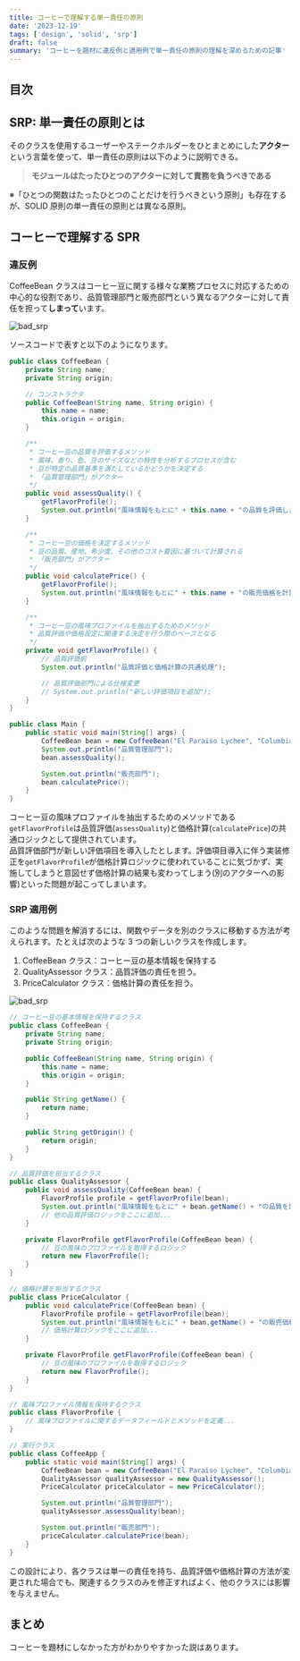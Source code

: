 ```yaml
---
title: コーヒーで理解する単一責任の原則
date: '2023-12-19'
tags: ['design', 'solid', 'srp']
draft: false
summary: 'コーヒーを題材に違反例と適用例で単一責任の原則の理解を深めるための記事'
---
```


## 目次

<TOCInline toc={props.toc} exclude="目次" toHeading={3} />

## SRP: 単一責任の原則とは

そのクラスを使用するユーザーやステークホルダーをひとまとめにした**アクター**という言葉を使って、単一責任の原則は以下のように説明できる。

> **モジュールはたったひとつのアクターに対して責務を負うべきである**

※「ひとつの関数はたったひとつのことだけを行うべきという原則」も存在するが、SOLID 原則の単一責任の原則とは異なる原則。

## コーヒーで理解する SPR

### 違反例

CoffeeBean クラスはコーヒー豆に関する様々な業務プロセスに対応するための中心的な役割であり、品質管理部門と販売部門という異なるアクターに対して責任を担って**しまって**います。

![bad_srp](/static/images/design/solid/single_responsibility/bad_srp.png)

ソースコードで表すと以下のようになります。

```java
public class CoffeeBean {
    private String name;
    private String origin;

    // コンストラクタ
    public CoffeeBean(String name, String origin) {
        this.name = name;
        this.origin = origin;
    }

    /**
     * コーヒー豆の品質を評価するメソッド
     * 風味、香り、色、豆のサイズなどの特性を分析するプロセスが含む
     * 豆が特定の品質基準を満たしているかどうかを決定する
     * 「品質管理部門」がアクター
     */
    public void assessQuality() {
        getFlavorProfile();
        System.out.println("風味情報をもとに" + this.name + "の品質を評価しました");
    }

    /**
     * コーヒー豆の価格を決定するメソッド
     * 豆の品質、産地、希少度、その他のコスト要因に基づいて計算される
     * 「販売部門」がアクター
     */
    public void calculatePrice() {
        getFlavorProfile();
        System.out.println("風味情報をもとに" + this.name + "の販売価格を計算しました");
    }

    /**
     * コーヒー豆の風味プロファイルを抽出するためのメソッド
     * 品質評価や価格設定に関連する決定を行う際のベースとなる
     */
    private void getFlavorProfile() {
        // 品質評価前
        System.out.println("品質評価と価格計算の共通処理");

        // 品質評価部門による仕様変更
        // System.out.println("新しい評価項目を追加");
    }
}

public class Main {
    public static void main(String[] args) {
        CoffeeBean bean = new CoffeeBean("El Paraiso Lychee", "Columbia");
        System.out.println("品質管理部門");
        bean.assessQuality();

        System.out.println("販売部門");
        bean.calculatePrice();
    }
}
```

コーヒー豆の風味プロファイルを抽出するためのメソッドである`getFlavorProfile`は品質評価(`assessQuality`)と価格計算(`calculatePrice`)の共通ロジックとして提供されています。  
品質評価部門が新しい評価項目を導入したとします。評価項目導入に伴う実装修正を`getFlavorProfile`が価格計算ロジックに使われていることに気づかず、実施してしまうと意図せず価格計算の結果も変わってしまう(別のアクターへの影響)といった問題が起こってしまいます。

### SRP 適用例

このような問題を解消するには、関数やデータを別のクラスに移動する方法が考えられます。たとえば次のような 3 つの新しいクラスを作成します。

1. CoffeeBean クラス：コーヒー豆の基本情報を保持する
2. QualityAssessor クラス：品質評価の責任を担う。
3. PriceCalculator クラス：価格計算の責任を担う。

![bad_srp](/static/images/design/solid/single_responsibility/good_srp.png)

```java
// コーヒー豆の基本情報を保持するクラス
public class CoffeeBean {
    private String name;
    private String origin;

    public CoffeeBean(String name, String origin) {
        this.name = name;
        this.origin = origin;
    }

    public String getName() {
        return name;
    }

    public String getOrigin() {
        return origin;
    }
}

// 品質評価を担当するクラス
public class QualityAssessor {
    public void assessQuality(CoffeeBean bean) {
        FlavorProfile profile = getFlavorProfile(bean);
        System.out.println("風味情報をもとに" + bean.getName() + "の品質を評価しました");
        // 他の品質評価ロジックをここに追加...
    }

    private FlavorProfile getFlavorProfile(CoffeeBean bean) {
        // 豆の風味のプロファイルを取得するロジック
        return new FlavorProfile();
    }
}

// 価格計算を担当するクラス
public class PriceCalculator {
    public void calculatePrice(CoffeeBean bean) {
        FlavorProfile profile = getFlavorProfile(bean);
        System.out.println("風味情報をもとに" + bean.getName() + "の販売価格を計算しました");
        // 価格計算ロジックをここに追加...
    }

    private FlavorProfile getFlavorProfile(CoffeeBean bean) {
        // 豆の風味のプロファイルを取得するロジック
        return new FlavorProfile();
    }
}

// 風味プロファイル情報を保持するクラス
public class FlavorProfile {
    // 風味プロファイルに関するデータフィールドとメソッドを定義...
}

// 実行クラス
public class CoffeeApp {
    public static void main(String[] args) {
        CoffeeBean bean = new CoffeeBean("El Paraiso Lychee", "Columbia");
        QualityAssessor qualityAssessor = new QualityAssessor();
        PriceCalculator priceCalculator = new PriceCalculator();

        System.out.println("品質管理部門");
        qualityAssessor.assessQuality(bean);

        System.out.println("販売部門");
        priceCalculator.calculatePrice(bean);
    }
}
```

この設計により、各クラスは単一の責任を持ち、品質評価や価格計算の方法が変更された場合でも、関連するクラスのみを修正すればよく、他のクラスには影響を与えません。

## まとめ

コーヒーを題材にしなかった方がわかりやすかった説はあります。
